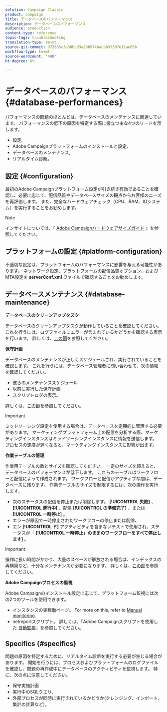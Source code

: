 ```yaml
---
solution: Campaign Classic
product: campaign
title: データベースのパフォーマンス
description: データベースのパフォーマンス
audience: production
content-type: reference
topic-tags: troubleshooting
translation-type: tm+mt
source-git-commit: 972885c3a38bcd3a260574bacbb3f507e11ae05b
workflow-type: tm+mt
source-wordcount: '490'
ht-degree: 8%

---
```



# データベースのパフォーマンス{#database-performances}

パフォーマンスの問題のほとんどは、データベースのメンテナンスに関連しています。 パフォーマンスの低下の原因を特定する際に役立つ主な4つのリードを示します。

* 設定,
* Adobe Campaignプラットフォームのインストールと設定、
* データベースのメンテナンス,
* リアルタイム診断。

## 設定 {#configuration}

最初のAdobe Campaignプラットフォーム設定が引き続き有効であることを確認し、必要に応じて、配信品質やデータベースサイズの観点からお客様のニーズを再評価します。 また、完全なハードウェアチェック（CPU、RAM、IOシステム）を実行することをお勧めします。

>[!NOTE]
>
>インサイトについては、『 [Adobe Campaignハードウェアサイズガイド](https://helpx.adobe.com/jp/campaign/kb/hardware-sizing-guide.html) 』を参照してください。

## プラットフォームの設定 {#platform-configuration}

不適切な設定は、プラットフォームのパフォーマンスに影響を与える可能性があります。 ネットワーク設定、プラットフォームの配信品質オプション、およびMTA設定を **serverConf.xml** ファイルで確認することをお勧めします。

## データベースメンテナンス {#database-maintenance}

**データベースのクリーンアップタスク**

データベースのクリーンアップタスクが動作していることを確認してください。 これを行うには、ログファイルにエラーが含まれているかどうかを確認する表示を行います。 詳しくは、[この節](../../production/using/database-cleanup-workflow.md)を参照してください。

**保守計画**

データベースのメンテナンスが正しくスケジュールされ、実行されていることを確認します。 これを行うには、データベース管理者に問い合わせて、次の情報を確認してください。

* 彼らのメンテナンススケジュール
* 以前に実行した保守計画
* スクリプトログの表示。

詳しくは、[この節](../../production/using/recommendations.md)を参照してください。

>[!IMPORTANT]
>
>ミッドソーシング設定を使用する場合は、データベースを定期的に管理する必要があります。 マーケティングプラットフォーム上の配信を分析する際、マーケティングインスタンスはミッドソーシングインスタンスに情報を送信します。 プロセスの速度が遅くなると、マーケティングインスタンスに影響が出ます。

**作業テーブルの管理**

作業用テーブルの数とサイズを確認してください。 一定のサイズを超えると、データベースのパフォーマンスが低下します。 これらのテーブルはワークフローと配信によって作成されます。 ワークフローと配信がアクティブな間は、データベースに残ります。 作業テーブルのサイズを制限するには、次の操作を実行します。

* 次のステータスの配信を停止または削除します。 **[!UICONTROL 失敗]** 、 **[!UICONTROL 進行中]** 、配信 **[!UICONTROL の準備完了]** 、または **[!UICONTROL 一時停止]** 。
* エラーが原因で一時停止されたワークフローの停止または削除、
* エン **[!UICONTROL ド]** アクティビティを含まないテストで使用され、ステータスが「 **[!UICONTROL 一時停止」のままのワークフローをすべて停止します]** 。

>[!IMPORTANT]
>
>操作に長い時間がかかり、大量のスペースが解放される場合は、インデックスの再構築など、十分なメンテナンスが必要になります。 詳しくは、[この節](../../production/using/recommendations.md)を参照してください。

**Adobe Campaignプロセスの監視**

Adobe Campaignのインストール設定に応じて、プラットフォーム監視には次の2つのツールを使用できます。

* インスタンスの実稼働ページ。 For more on this, refer to [Manual monitoring](../../production/using/monitoring-processes.md#manual-monitoring).
* netreportスクリプト。 詳しくは、「Adobe Campaignスクリプトを使用した [自動監視](../../production/using/monitoring-processes.md#automatic-monitoring-via-adobe-campaign-scripts)」を参照してください。

## Specifics {#specifics}

問題の原因を特定するために、リアルタイム診断を実行する必要が生じる場合があります。 開始を行うには、プロセスおよびプラットフォームのログファイルを確認し、問題の再作成中にデータベースのアクティビティを監視します。 特に、次の点に注意してください。

* 保守実施計画
* 実行中のSQLクエリ、
* 外部プロセスが同時に実行されているかどうか(クレンジング、インポート、集計の計算など)。

